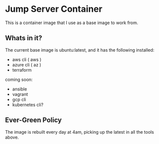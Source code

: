# Jump Server Container

This is a container image that I use as a base image to work from.

## Whats in it?

The current base image is ubuntu:latest, and it has the following installed:

* aws cli ( aws )
* azure cli ( az )
* terraform

coming soon:
* ansible
* vagrant
* gcp cli
* kubernetes cli?

## Ever-Green Policy

The image is rebuilt every day at 4am, picking up the latest in all the tools above. 
